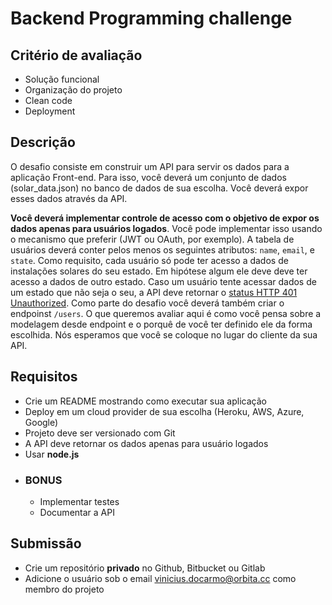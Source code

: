 # Backend Programming challenge

## Critério de avaliação
 - Solução funcional
 - Organização do projeto
 - Clean code
 - Deployment

## Descrição
  O desafio consiste em construir um API para servir os dados para a aplicação Front-end. Para isso, você deverá um conjunto de dados (solar_data.json) no banco de dados de sua escolha. Você deverá expor esses dados através da API.
  
  **Você deverá implementar controle de acesso com o objetivo de expor os dados apenas para usuários logados**. Você pode implementar isso usando o mecanismo que preferir (JWT ou OAuth, por exemplo).
  A tabela de usuários deverá conter pelos menos os seguintes atributos: `name`, `email`, e `state`.
  Como requisito, cada usuário só pode ter acesso a dados de instalações solares do seu estado. Em hipótese algum ele deve deve ter acesso a dados de outro estado. Caso um usuário tente acessar dados de um estado que não seja o seu, a API deve retornar o [status HTTP 401 Unauthorized](https://httpstatuses.com/401).
  Como parte do desafio você deverá também criar o endpoinst `/users`. O que queremos avaliar aqui é como você pensa sobre a modelagem desde endpoint e o porquê de você ter definido ele da forma escolhida. Nós esperamos que você se coloque no lugar do cliente da sua API.

## Requisitos
  - Crie um README mostrando como executar sua aplicação
  - Deploy em um cloud provider de sua escolha (Heroku, AWS, Azure, Google)
  - Projeto deve ser versionado com Git
  - A API deve retornar os dados apenas para usuário logados
  - Usar **node.js**
  - ### BONUS
    - Implementar testes
    - Documentar a API

## Submissão
 - Crie um repositório **privado** no Github, Bitbucket ou Gitlab
 - Adicione o usuário sob o email vinicius.docarmo@orbita.cc como membro do projeto
 
